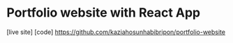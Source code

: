 # Portfolio website with React App
[live site]
[code] https://github.com/kaziahosunhabibripon/portfolio-website